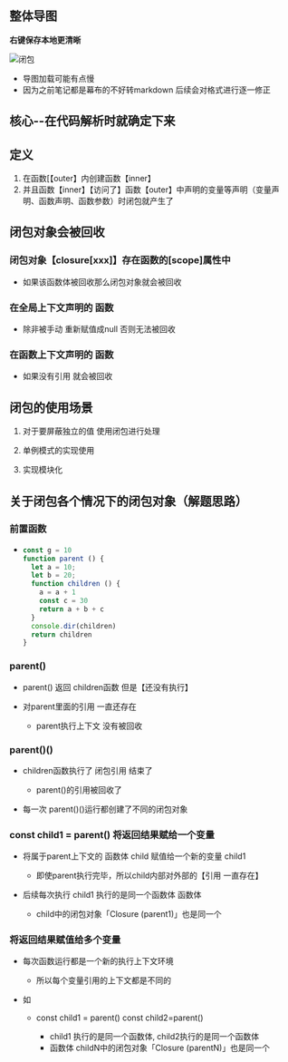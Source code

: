 ## 整体导图 
**右键保存本地更清晰**

![闭包](https://i.loli.net/2021/08/05/aZpnYm5D8qFGEcO.png)

- 导图加载可能有点慢
- 因为之前笔记都是幕布的不好转markdown  后续会对格式进行逐一修正

## 核心--在代码解析时就确定下来

## 定义

1. 在函数[【outer】内创建函数【inner】
2. 并且函数【inner】【访问了】函数【outer】中声明的变量等声明（变量声明、函数声明、函数参数）时闭包就产生了

## 闭包对象会被回收

### 闭包对象【closure[xxx]】存在函数的[scope]属性中

- 如果该函数体被回收那么闭包对象就会被回收

### 在全局上下文声明的 函数 

- 除非被手动 重新赋值成null  否则无法被回收

### 在函数上下文声明的 函数 

- 如果没有引用 就会被回收

## 闭包的使用场景

1. 对于要屏蔽独立的值 使用闭包进行处理

2.  单例模式的实现使用

3.  实现模块化


## 关于闭包各个情况下的闭包对象（解题思路）

### 前置函数

- ```js
  const g = 10
  function parent () {
    let a = 10;
    let b = 20;
    function children () {
      a = a + 1
      const c = 30
      return a + b + c
    }
    console.dir(children)
    return children
  }
  ```

  

### parent()

- parent() 返回 children函数  但是【还没有执行】 
- 对parent里面的引用 一直还存在 

	- parent执行上下文 没有被回收

### parent()()

- children函数执行了  闭包引用 结束了

	- parent()的引用被回收了

- 每一次 parent()()运行都创建了不同的闭包对象

###  const child1 = parent()   将返回结果赋给一个变量

- 将属于parent上下文的 函数体 child 赋值给一个新的变量 child1

	- 即使parent执行完毕，所以child内部对外部的【引用 一直存在】

- 后续每次执行 child1  执行的是同一个函数体  函数体 

	- child中的闭包对象「Closure (parent1)」也是同一个

### 将返回结果赋值给多个变量

- 每次函数运行都是一个新的执行上下文环境

	- 所以每个变量引用的上下文都是不同的

- 如

	- const child1 = parent()  const child2=parent()

		- child1 执行的是同一个函数体, child2执行的是同一个函数体  
		-  函数体 childN中的闭包对象「Closure (parentN)」也是同一个

